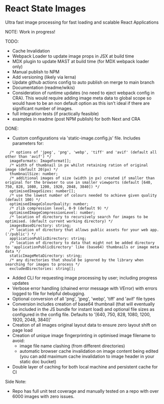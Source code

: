# React State Images

Ultra fast image processing for fast loading and scalable React Applications

NOTE: Work in progress!

TODO:

- Cache Invalidation
- Webpack Loader to update image props in JSX at build time
- MDX plugin to update MAST at build time (for MDX webpack loader only)
- Manual publish to NPM
- Add versioning (likely via lerna)
- Update github actions config to auto publish on merge to main branch
- Documentation (readme/wikis)
- Consideration of runtime updates (no need to eject webpack config in CRA).
  This would require adding image meta data to global scope so would have to be
  an non default option as this isn't ideal if there are significant number of
  images.
- full integration tests (if practically feasible)
- examples in readme (post NPM publish) for both Next and CRA

DONE:

- Custom configurations via 'static-image.config.js' file. Includes parameters
  for:

```
  /* options of 'jpeg', 'png', 'webp', 'tiff' and 'avif' (default all other than 'avif') */
  imageFormats: ImageFormat[];
  /* width of thumbnail in px whilst retaining ration of original image (default 20(px) */
  thumbnailSize: number;
  /* additional images of size (width in px) created if smaller than original for the browser to use in smaller viewports (default [640, 750, 828, 1080, 1200, 1920, 2048, 3840]) */
  optimisedImageSizes: number[];
  /* use the lowest number of colours needed to achieve given quality (default 100) */
  optimisedImageColourQuality: number;
  /* zlib compression level, 0-9 (default 9) */
  optimisedImageCompressionLevel: number;
  /* location of directory to recursively search for images to be optimised. (default current working directory) */
  imagesBaseDirectory: string;
  /* location of directory that allows public assets for your web app. ('/public') */
  applicationPublicDirectory: string;
  /* location of directory to data that might not be added directory to 'applicationPublicDirectory' like (base64) thumbnails or image meta data */
  staticImageMetaDirectory: string;
  /* any directories that should be ignored by the library when searching for images to process */
  excludedDirectories: string[];
```

- Added CLI for requesting image processing by user; including progress updates
- Verbose error handling (chained error message with VError) with errors logged
  to file for helpful debugging.
- Optional conversion of all 'png', 'jpeg', 'webp', 'tiff' and 'avif' file types
- Conversion includes creation of base64 thumbnail (that will eventually be
  included in the JS bundle for instant load) and optional file sizes as
  configured in the config file. Defaults to '[640, 750, 828, 1080, 1200, 1920,
  2048, 3840]'
- Creation of all images original layout data to ensure zero layout shift on
  page load
- Creation of unique image fingerprinting in optimised image filename to avoid:
  - image file name clashing (from different directories)
  - automatic browser cache invalidation on image content being edited (you can
    add maximum cache invalidation to image header in your static doc bucket)
- Double layer of caching for both local machine and persistent cache for CI

Side Note:

- Repo has full unit test coverage and manually tested on a repo with over 6000
  images with zero issues.
